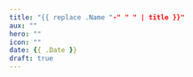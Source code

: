 ```yaml
---
title: "{{ replace .Name "-" " " | title }}"
aux: ""
hero: ""
icon: ""
date: {{ .Date }}
draft: true
---
```

